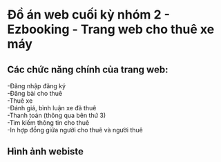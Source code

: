 # Đồ án web cuối kỳ nhóm 2 - Ezbooking - Trang web cho thuê xe máy

## Các chức năng chính của trang web:

-Đăng nhập đăng ký
<br/>
-Đăng bài cho thuê
<br/>
-Thuê xe 
<br/>
-Đánh giá, bình luận xe đã thuê
<br/>
-Thanh toán (thông qua bên thứ 3)
<br/>
-Tìm kiếm thông tin cho thuê
<br/>
-In hợp đồng giữa người cho thuê và người thuê

## Hình ảnh webiste
